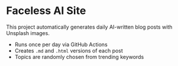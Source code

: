 # Faceless AI Site

This project automatically generates daily AI-written blog posts with Unsplash images.

- Runs once per day via GitHub Actions
- Creates `.md` and `.html` versions of each post
- Topics are randomly chosen from trending keywords
